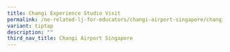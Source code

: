 ```yaml
---
title: Changi Experience Studio Visit
permalink: /ne-related-lj-for-educators/changi-airport-singapore/changi-experience-studio/
variant: tiptap
description: ""
third_nav_title: Changi Airport Singapore
---
```

